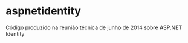 aspnetidentity
==============

Código produzido na reunião técnica de junho de 2014 sobre ASP.NET Identity
